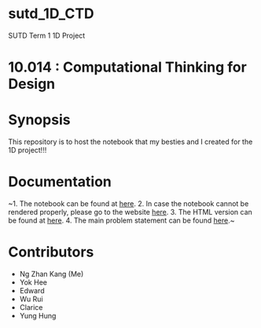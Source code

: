 # sutd_1D_CTD
SUTD Term 1 1D Project


# 10.014 : Computational Thinking for Design

# Synopsis

This repository is to host the notebook that my besties and I created for the 1D project!!! 

# Documentation
~1. The notebook can be found at [here](./Assignment_1.ipynb).
2. In case the notebook cannot be rendered properly, please go to the website [here](https://nbviewer.jupyter.org/github/ngzhankang/Deep-Learning/blob/main/Assignment_1.ipynb).
3. The HTML version can be found at [here](./P1935727-DITFT2B11-NGZHANKANG-MNISTCA1.html).
4. The main problem statement can be found [here](./ST1504_DELE_Assignment_CA1_AY202021S2.pdf).~

# Contributors
- Ng Zhan Kang (Me)
- Yok Hee
- Edward
- Wu Rui
- Clarice
- Yung Hung

